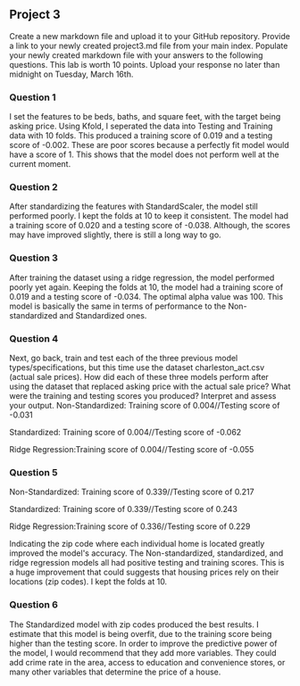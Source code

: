 ## Project 3

Create a new markdown file and upload it to your GitHub repository. Provide a link to your newly created project3.md file from your main index. Populate your newly created markdown file with your answers to the following questions. This lab is worth 10 points. Upload your response no later than midnight on Tuesday, March 16th.

### Question 1

I set the features to be beds, baths, and square feet, with the target being asking price. Using Kfold, I seperated the data into Testing and Training data with 10 folds. This produced a training score of 0.019 and a testing score of -0.002. These are poor scores because a perfectly fit model would have a score of 1. This shows that the model does not perform well at the current moment.

### Question 2
After standardizing the features with StandardScaler, the model still performed poorly. I kept the folds at 10 to keep it consistent. The model had a training score of 0.020 and a testing score of -0.038. Although, the scores may have improved slightly, there is still a long way to go.

### Question 3
After training the dataset using a ridge regression, the model performed poorly yet again. Keeping the folds at 10, the model had a training score of 0.019 and a testing score of -0.034. The optimal alpha value was 100. This model is basically the same in terms of performance to the Non-standardized and Standardized ones.

### Question 4
Next, go back, train and test each of the three previous model types/specifications, but this time use the dataset charleston_act.csv (actual sale prices). How did each of these three models perform after using the dataset that replaced asking price with the actual sale price? What were the training and testing scores you produced? Interpret and assess your output.
Non-Standardized: Training score of 0.004//Testing score of -0.031


Standardized: Training score of 0.004//Testing score of -0.062


Ridge Regression:Training score of 0.004//Testing score of -0.055


### Question 5

Non-Standardized: Training score of 0.339//Testing score of 0.217


Standardized: Training score of 0.339//Testing score of 0.243


Ridge Regression:Training score of 0.336//Testing score of 0.229

Indicating the zip code where each individual home is located greatly improved the model's accuracy. The Non-standardized, standardized, and ridge regression models all had positive testing and training scores. This is a huge improvement that could suggests that housing prices rely on their locations (zip codes). I kept the folds at 10.


### Question 6
The Standardized model with zip codes produced the best results. I estimate that this model is being overfit, due to the training score being higher than the testing score. In order to improve the predictive power of the model, I would recommend that they add more variables. They could add crime rate in the area, access to education and convenience stores, or many other variables that determine the price of a house.
